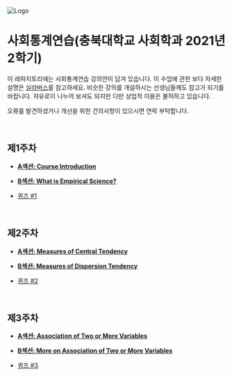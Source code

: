![Logo](http://francky.me/images/quora001.png)

# 사회통계연습(충북대학교 사회학과 2021년 2학기)


이 레파지토리에는 사회통계연습 강의안이 담겨 있습니다. 이 수업에 관한 보다 자세한 설명은 [실라버스](https://github.com/hxk271/Syllabi/blob/main/5663018(2021-2).pdf)를 참고하세요. 비슷한 강의를 개설하시는 선생님들께도 참고가 되기를 바랍니다. 자유로이 나누어 보셔도 되지만 다만 상업적 이용은 불허하고 있습니다.

오류를 발견하셨거나 개선을 위한 건의사항이 있으시면 연락 부탁합니다.

<br/>

## 제1주차

-  [**A섹션: Course Introduction**](https://github.com/hxk271/IntMedStats/blob/main/Beamer________W1A.pdf)

-  [**B섹션: What is Empirical Science?**](https://github.com/hxk271/IntMedStats/blob/main/Beamer________W1B.pdf)

-  [퀴즈 #1](https://github.com/hxk271/IntMedStats/blob/main/HW_W1.docx)


<br/>

## 제2주차

-  [**A섹션: Measures of Central Tendency**](https://github.com/hxk271/IntMedStats/blob/main/Beamer________W2A.pdf)

-  [**B섹션: Measures of Dispersion Tendency**](https://github.com/hxk271/IntMedStats/blob/main/Beamer________W2B.pdf)

-  [퀴즈 #2](https://github.com/hxk271/IntMedStats/blob/main/HW_W2.docx)



<br/>

## 제3주차

-  [**A섹션: Association of Two or More Variables**](https://github.com/hxk271/IntMedStats/blob/main/Beamer________W3A.pdf)

-  [**B섹션: More on Association of Two or More Variables**](https://github.com/hxk271/IntMedStats/blob/main/Beamer________W3B.pdf)

-  [퀴즈 #3](https://github.com/hxk271/IntMedStats/blob/main/HW_W3.docx)

